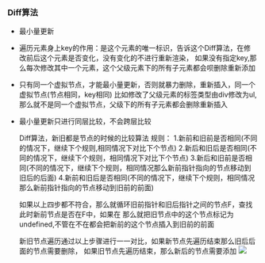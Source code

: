 ### Diff算法
* 最小量更新
* 遍历元素身上key的作用：是这个元素的唯一标识，告诉这个Diff算法，在修改前后这个元素是否变化，没有变化的不进行重新渲染，
  如果没有指定key,那么每次修改其中一个元素，这个父级元素下的所有子元素都会呗删除重新添加
* 只有同一个虚拟节点，才能最小量更新，否则就暴力删除，重新插入，同一个虚拟节点(节点相同，key相同)
  比如修改了父级元素的标签类型由div修改为ul,那么就不是同一个虚拟节点，父级下的所有子元素都会删除重新插入
* 最小量更新只进行同层比较，不会跨层比较

  Diff算法，新旧都是节点的时候的比较算法
  规则：
    1.新前和旧前是否相同(不同的情况下，继续下个规则,相同情况下对比下个节点)
    2.新后和旧后是否相同(不同的情况下，继续下个规则，相同情况下对比下个节点)
    3.新后和旧前是否相同(不同的情况下，继续下个规则，相同情况那么新前指针指向的节点移动到旧后的后面)
    4.新前和旧后是否相同(不同的情况下，继续下个规则，相同情况那么新前指针指向的节点移动到旧前的前面)

    如果以上四步都不符合，那么就循环旧前指针和旧后指针之间的节点F，查找此时新前节点是否在F中，如果在
    那么就把旧节点中的这个节点标记为undefined,不管在不在都会把新前的这个节点插入到旧前的前面

    新旧节点遍历通过以上步骤进行一一对比，如果新节点先遍历结束那么旧后后面的节点需要删除，
    如果旧节点先遍历结束，那么新后的节点需要添加
    <img src="../../../assets/diff/diff-d.png">